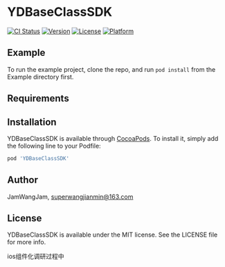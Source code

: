 # YDBaseClassSDK


[![CI Status](https://img.shields.io/travis/JamWangJam/YDBaseClassSDK.svg?style=flat)](https://travis-ci.org/JamWangJam/YDBaseClassSDK)
[![Version](https://img.shields.io/cocoapods/v/YDBaseClassSDK.svg?style=flat)](https://cocoapods.org/pods/YDBaseClassSDK)
[![License](https://img.shields.io/cocoapods/l/YDBaseClassSDK.svg?style=flat)](https://cocoapods.org/pods/YDBaseClassSDK)
[![Platform](https://img.shields.io/cocoapods/p/YDBaseClassSDK.svg?style=flat)](https://cocoapods.org/pods/YDBaseClassSDK)

## Example

To run the example project, clone the repo, and run `pod install` from the Example directory first.

## Requirements

## Installation

YDBaseClassSDK is available through [CocoaPods](https://cocoapods.org). To install
it, simply add the following line to your Podfile:

```ruby
pod 'YDBaseClassSDK'
```

## Author

JamWangJam, superwangjianmin@163.com

## License

YDBaseClassSDK is available under the MIT license. See the LICENSE file for more info.

ios组件化调研过程中

